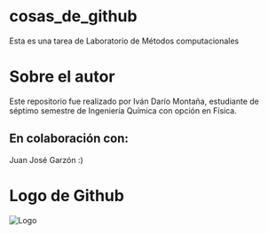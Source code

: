 # cosas_de_github
Esta es una tarea de Laboratorio de Métodos computacionales

# Sobre el autor
Este repositorio fue realizado por Iván Darío Montaña, estudiante de séptimo semestre de Ingeniería Química con opción en Física. 

## En colaboración con:
Juan José Garzón :)

Logo de Github
=============================

![Logo](https://www.globetesting.com/wp-content/uploads/2019/01/githublogo.png)

